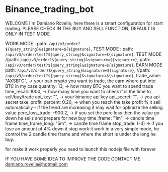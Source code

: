 # Binance_trading_bot

  WELCOME I'm Damiano Rovella,
  here there is a smart configuration for start trading.
  PLEASE CHECK IN THE BUY AND SELL FUNCTION, DEFAULT IS ONLY IN TEST MODE
  
  WORK MODE : path: `/api/v3/order?${query_string}&signature=${signature}`,
  TEST MODE : path: `/api/v3/order/test?${query_string}&signature=${signature}`,
  TEST MODE 
      //path: `/api/v3/order?${query_string}&signature=${signature}`,
      path: `/api/v3/order/test?${query_string}&signature=${signature}`,
  EARN MODE
      path: `/api/v3/order?${query_string}&signature=${signature}`,
      //path: `/api/v3/order/test?${query_string}&signature=${signature}`,
  trade_value: "AXSBTC",      -> your pair crypto you want to trade, the earn where put into BTC in my case
  quantity: 13,               -> how many BTC you want to spend trade
  time_recall: 1000,          -> how many time you want to check if is the time to sell/buy/trade 
  api_key: "",                -> your binance api key
  api_secret: "",             -> you api secret
  take_profit_percent: 0.20,  -> when you reach the take profit % it sell automatically - if the trend are increasing it may wait for optimize the selling value
  perc_loss_trade: -900.2,    -> if you set the perc loss then the value go down he sells and prepare for new buy
  time_frame: "1m",           -> candle time frame
  time_frame_long: "5m",      -> candle time frame
  stop_trade: (-4)            -> if you lose an amount of 4% down it stop work
  it work in a very simple mode, he control the 2 candle time frame and where the short is under the long he buy.
  
  for make it work properly you need to launch this nodejs file with forever
  
  IF YOU HAVE SOME IDEA TO IMPROVE THE CODE CONTACT ME damiano.rovella@hotmail.com
